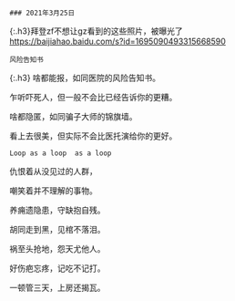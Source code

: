 ```tip
### 2021年3月25日
```

{:.h3}拜登zf不想让gz看到的这些照片，被曝光了
<https://baijiahao.baidu.com/s?id=1695090493315668590>

```warning
风险告知书
```
{:.h3}
啥都能报，如同医院的风险告知书。

乍听吓死人，但一般不会比已经告诉你的更糟。

啥都隐匿，如同骗子大师的锦旗墙。

看上去很美，但实际不会比医托演给你的更好。

```note
Loop as a loop  as a loop
```
仇恨着从没见过的人群，

嘲笑着并不理解的事物。

养痈遗隐患，守缺抱自残。

胡同走到黑，见棺不落泪。

祸至头抢地，怨天尤他人。

好伤疤忘疼，记吃不记打。

一顿管三天，上房还揭瓦。
